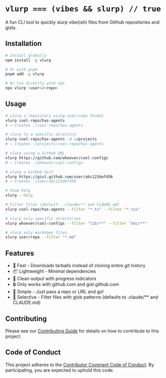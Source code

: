 # `vlurp === (vibes && slurp) // true`

A fun CLI tool to quickly slurp vibe(ish) files from GitHub repositories and gists.

## Installation

```sh
# Install globally
npm install -g vlurp

# Or with pnpm
pnpm add -g vlurp

# Or run directly with npx
npx vlurp <user>/<repo>
```

## Usage

```sh
# vlurp a repository using user/repo format
vlurp cool-repo/has-agents
# → Creates ./cool-repo/has-agents

# vlurp to a specific directory
vlurp cool-repo/has-agents -d ~/projects
# → Creates ~/projects/cool-repo/has-agents

# vlurp using a GitHub URL
vlurp https://github.com/whoever/cool-configs
# → Creates ./whoever/cool-configs

# vlurp a GitHub Gist
vlurp https://gist.github.com/user/abc123def456
# → Creates ./user/abc123def456

# Show help
vlurp --help

# Filter files (default: .claude/** and CLAUDE.md)
vlurp cool-repo/has-agents --filter "*.ts" --filter "*.tsx"

# vlurp only specific directories
vlurp whoever/cool-configs --filter "lib/**" --filter "doc/**"

# vlurp only markdown files
vlurp user/repo --filter "*.md"
```

## Features

- 🚀 Fast - Downloads tarballs instead of cloning entire git history
- 📦 Lightweight - Minimal dependencies
- 🎨 Clean output with progress indicators
- 🔒 Only works with github.com and gist.github.com
- 🌈 Simple - Just pass a repo or URL and go!
- 🎯 Selective - Filter files with glob patterns (defaults to .claude/** and CLAUDE.md)

## Contributing

Please see our [Contributing Guide](CONTRIBUTING.md) for details on how to contribute to this project.

## Code of Conduct

This project adheres to the [Contributor Covenant Code of Conduct](CODE_OF_CONDUCT.md). By participating, you are expected to uphold this code.
